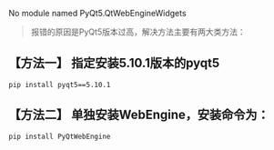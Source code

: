 No module named PyQt5.QtWebEngineWidgets

> 报错的原因是PyQt5版本过高，解决方法主要有两大类方法：

## 【方法一】 指定安装5.10.1版本的pyqt5

`pip install pyqt5==5.10.1`

## 【方法二】 单独安装WebEngine，安装命令为：

`pip install PyQtWebEngine`